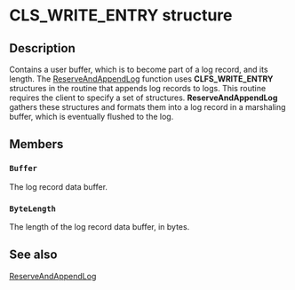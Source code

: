# CLS_WRITE_ENTRY structure

## Description

Contains a user buffer, which is to become part of a log record, and its length. The [ReserveAndAppendLog](https://learn.microsoft.com/windows/desktop/api/clfsw32/nf-clfsw32-reserveandappendlog) function uses **CLFS_WRITE_ENTRY** structures in the routine that appends log records to logs. This routine requires the client to specify a set of structures. **ReserveAndAppendLog** gathers these structures and formats them into a log record in a marshaling buffer, which is eventually flushed to the log.

## Members

### `Buffer`

The log record data buffer.

### `ByteLength`

The length of the log record data buffer, in bytes.

## See also

[ReserveAndAppendLog](https://learn.microsoft.com/windows/desktop/api/clfsw32/nf-clfsw32-reserveandappendlog)